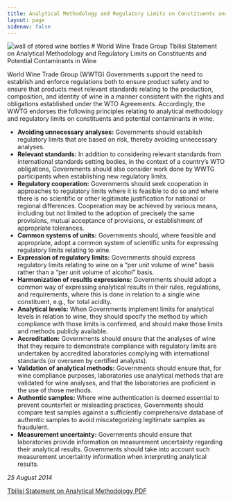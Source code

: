 ```yaml
---
title: Analytical Methodology and Regulatory Limits on Constituents and Potential Contaminants in Wine 
layout: page
sidenav: false
---
```

<img src="{{site.baseurl}}/assets/uploads/hero-field-w-grapes.jpg" alt="wall of stored wine bottles">
# World Wine Trade Group Tbilisi Statement on Analytical Methodology and Regulatory Limits on Constituents and Potential Contaminants in Wine 

World Wine Trade Group (WWTG) Governments support the need to establish and enforce regulations both to ensure product safety and to ensure that products meet relevant standards relating to the production, composition, and identity of wine in a manner consistent with the rights and obligations established under the WTO Agreements. Accordingly, the WWTG endorses the following principles relating to analytical methodology and regulatory limits on constituents and potential contaminants in wine. 

- **Avoiding unnecessary analyses:** Governments should establish regulatory limits that are based on risk, thereby avoiding unnecessary analyses.
- **Relevant standards:** In addition to considering relevant standards from international standards setting bodies, in the context of a country’s WTO obligations, Governments should also consider work done by WWTG participants when establishing new regulatory limits. 
- **Regulatory cooperation:** Governments should seek cooperation in approaches to regulatory limits where it is feasible to do so and where there is no scientific or other legitimate justification for national or regional differences. Cooperation may be achieved by various means, including but not limited to the adoption of precisely the same provisions, mutual acceptance of provisions, or establishment of appropriate tolerances. 
- **Common systems of units:** Governments should, where feasible and appropriate, adopt a common system of scientific units for expressing regulatory limits relating to wine. 
- **Expression of regulatory limits:** Governments should express regulatory limits relating to wine on a “per unit volume of wine” basis rather than a “per unit volume of alcohol” basis.
- **Harmonization of resultls expressions:** Governments should adopt a common way of expressing analytical results in their rules, regulations, and requirements, where this is done in relation to a single wine constituent, e.g., for total acidity. 
-  **Analytical levels:** When Governments implement limits for analytical levels in relation to wine, they should specify the method by which compliance with those limits is confirmed, and should make those limits and methods publicly available. 
-  **Accreditation:** Governments should ensure that the analyses of wine that they require to demonstrate compliance with regulatory limits are undertaken by accredited laboratories complying with international standards (or overseen by certified analysts).
-  **Validation of analytical methods:** Governments should ensure that, for wine compliance purposes, laboratories use analytical methods that are validated for wine analyses, and that the laboratories are proficient in the use of those methods. 
-  **Authentic samples:** Where wine authentication is deemed essential to prevent counterfeit or misleading practices, Governments should compare test samples against a sufficiently comprehensive database of authentic samples to avoid miscategorizing legitimate samples as fraudulent. 
-  **Measurement uncertainty:** Governments should ensure that laboratories provide information on measurement uncertainty regarding their analytical results. Governments should take into account such measurement uncertainty information when interpreting analytical results. 

*25 August 2014*

<a class="usa-button" href="{{site.baseurl}}/assets/uploads/principles.pdf">Tbilisi Statement on Analytical Methodology PDF</a>
